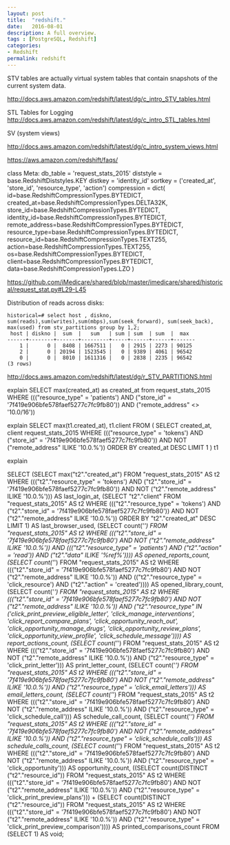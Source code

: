```yaml
---
layout: post
title:  "redshift."
date:   2016-08-01
description: A full overview.
tags : [PostgreSQL, Redshift]
categories:
- Redshift
permalink: redshift
---
```



STV tables are actually virtual system tables that contain snapshots of the current system data.

http://docs.aws.amazon.com/redshift/latest/dg/c_intro_STV_tables.html

STL Tables for Logging  http://docs.aws.amazon.com/redshift/latest/dg/c_intro_STL_tables.html

SV (system views)

http://docs.aws.amazon.com/redshift/latest/dg/c_intro_system_views.html


https://aws.amazon.com/redshift/faqs/



class Meta:
        db_table = 'request_stats_2015'
        diststyle = base.RedshiftDiststyles.KEY
        distkey = 'identity_id'
        sortkey = ('created_at', 'store_id', 'resource_type', 'action')
        compression = dict(
            id=base.RedshiftCompressionTypes.BYTEDICT,
            created_at=base.RedshiftCompressionTypes.DELTA32K,
            store_id=base.RedshiftCompressionTypes.BYTEDICT,
            identity_id=base.RedshiftCompressionTypes.BYTEDICT,
            remote_address=base.RedshiftCompressionTypes.BYTEDICT,
            resource_type=base.RedshiftCompressionTypes.BYTEDICT,
            resource_id=base.RedshiftCompressionTypes.TEXT255,
            action=base.RedshiftCompressionTypes.TEXT255,
            os=base.RedshiftCompressionTypes.BYTEDICT,
            client=base.RedshiftCompressionTypes.BYTEDICT,
            data=base.RedshiftCompressionTypes.LZO
        )




https://github.com/iMedicare/shared/blob/master/imedicare/shared/historical/request_stat.py#L29-L45



Distribution of reads across disks:


```
historical=# select host , diskno, sum(reads),sum(writes),sum(mbps),sum(seek_forward), sum(seek_back), max(used) from stv_partitions group by 1,2;
 host | diskno |  sum  |   sum   | sum | sum  | sum  |  max  
------+--------+-------+---------+-----+------+------+-------
    1 |      0 |  8408 | 1667511 |   0 | 2915 | 2273 | 90125
    2 |      0 | 20194 | 1523545 |   0 | 9389 | 4061 | 96542
    0 |      0 |  8010 | 1611316 |   0 | 2838 | 2235 | 96542
(3 rows)
```

http://docs.aws.amazon.com/redshift/latest/dg/r_STV_PARTITIONS.html




explain  SELECT max(created_at) as created_at
from request_stats_2015
WHERE ((("resource_type" = 'patients') AND
           ("store_id" = '7f419e906bfe578faef5277c7fc9fb80')) 
AND  ("remote_address" <> '10.0/16')) 






explain SELECT max(t1.created_at), t1.client
FROM 
( SELECT created_at, client
request_stats_2015
WHERE ((("resource_type" = 'tokens') AND
           ("store_id" = '7f419e906bfe578faef5277c7fc9fb80')) AND
          NOT ("remote_address" ILIKE '10.0.%')) 
  ORDER BY created_at DESC LIMIT 1
) t1                                                                                                                                                                                                                     


explain 

SELECT
  (SELECT max("t2"."created_at")
   FROM "request_stats_2015" AS t2
   WHERE ((("t2"."resource_type" = 'tokens') AND
           ("t2"."store_id" = '7f419e906bfe578faef5277c7fc9fb80')) AND
          NOT ("t2"."remote_address" ILIKE '10.0.%')))                                                                                                                                                                                                                           AS last_login_at,
  (SELECT "t2"."client"
   FROM "request_stats_2015" AS t2
   WHERE ((("t2"."resource_type" = 'tokens') AND
           ("t2"."store_id" = '7f419e906bfe578faef5277c7fc9fb80')) AND
          NOT ("t2"."remote_address" ILIKE '10.0.%'))
   ORDER BY "t2"."created_at" DESC
   LIMIT 1)                                                                                                                                                                                                                                                                      AS last_browser_used,
  (SELECT count('*')
   FROM "request_stats_2015" AS t2
   WHERE ((("t2"."store_id" = '7f419e906bfe578faef5277c7fc9fb80') AND
           NOT ("t2"."remote_address" ILIKE '10.0.%')) AND
          ((("t2"."resource_type" = 'patients') AND ("t2"."action" = 'read'))
           AND ("t2"."data" ILIKE
                '%ref%'))))                                                                                                                                                                                                                                                      AS opened_reports_count,
  (SELECT count('*')
   FROM "request_stats_2015" AS t2
   WHERE ((("t2"."store_id" = '7f419e906bfe578faef5277c7fc9fb80') AND
           NOT ("t2"."remote_address" ILIKE '10.0.%')) AND
          (("t2"."resource_type" = 'click_resource') AND ("t2"."action" =
                                                          'created'))))                                                                                                                                                                                                          AS opened_library_count,
  (SELECT count('*')
   FROM "request_stats_2015" AS t2
   WHERE ((("t2"."store_id" = '7f419e906bfe578faef5277c7fc9fb80') AND
           NOT ("t2"."remote_address" ILIKE '10.0.%')) AND
          ("t2"."resource_type" IN
           ('click_print_preview_eligible_letter', 'click_manage_interventions', 'click_report_compare_plans', 'click_opportunity_reach_out', 'click_opportunity_manage_drugs', 'click_opportunity_review_plans', 'click_opportunity_view_profile', 'click_schedule_message')))) AS report_actions_count,
  (SELECT count('*')
   FROM "request_stats_2015" AS t2
   WHERE ((("t2"."store_id" = '7f419e906bfe578faef5277c7fc9fb80') AND
           NOT ("t2"."remote_address" ILIKE '10.0.%')) AND
          ("t2"."resource_type" =
           'click_print_letter')))                                                                                                                                                                                                                                               AS print_letter_count,
  (SELECT count('*')
   FROM "request_stats_2015" AS t2
   WHERE ((("t2"."store_id" = '7f419e906bfe578faef5277c7fc9fb80') AND
           NOT ("t2"."remote_address" ILIKE '10.0.%')) AND
          ("t2"."resource_type" =
           'click_email_letters')))                                                                                                                                                                                                                                              AS email_letters_count,
  (SELECT count('*')
   FROM "request_stats_2015" AS t2
   WHERE ((("t2"."store_id" = '7f419e906bfe578faef5277c7fc9fb80') AND
           NOT ("t2"."remote_address" ILIKE '10.0.%')) AND
          ("t2"."resource_type" =
           'click_schedule_call')))                                                                                                                                                                                                                                              AS schedule_call_count,
  (SELECT count('*')
   FROM "request_stats_2015" AS t2
   WHERE ((("t2"."store_id" = '7f419e906bfe578faef5277c7fc9fb80') AND
           NOT ("t2"."remote_address" ILIKE '10.0.%')) AND
          ("t2"."resource_type" =
           'click_schedule_calls')))                                                                                                                                                                                                                                             AS schedule_calls_count,
  (SELECT count('*')
   FROM "request_stats_2015" AS t2
   WHERE ((("t2"."store_id" = '7f419e906bfe578faef5277c7fc9fb80') AND
           NOT ("t2"."remote_address" ILIKE '10.0.%')) AND
          ("t2"."resource_type" =
           'click_opportunity')))                                                                                                                                                                                                                                                AS opportunity_count,
  ((SELECT count(DISTINCT ("t2"."resource_id"))
    FROM "request_stats_2015" AS t2
    WHERE ((("t2"."store_id" = '7f419e906bfe578faef5277c7fc9fb80') AND
            NOT ("t2"."remote_address" ILIKE '10.0.%')) AND
           ("t2"."resource_type" = 'click_print_preview_plans'))) +
   (SELECT count(DISTINCT ("t2"."resource_id"))
    FROM "request_stats_2015" AS t2
    WHERE ((("t2"."store_id" = '7f419e906bfe578faef5277c7fc9fb80') AND
            NOT ("t2"."remote_address" ILIKE '10.0.%')) AND
           ("t2"."resource_type" =
            'click_print_preview_comparison'))))                                                                                                                                                                                                                                 AS printed_comparisons_count
FROM (SELECT 1) AS void;





